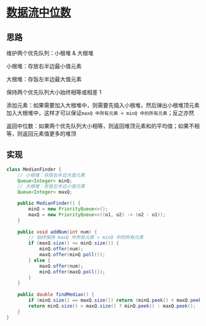 # [数据流中位数](https://leetcode-cn.com/problems/find-median-from-data-stream/)



## 思路

维护两个优先队列：小根堆 & 大根堆

小根堆：存放右半边最小值元素

大根堆：存饭左半边最大值元素

保持两个优先队列大小始终相等或相差 1



添加元素：如果需要加入大根堆中，则需要先插入小根堆，然后弹出小根堆顶元素加入大根堆中，这样才可以保证`maxQ 中所有元素 < minQ 中的所有元素`；反之亦然

返回中位数：如果两个优先队列大小相等，则返回堆顶元素和的平均值；如果不相等，则返回元素值更多的堆顶

## 实现

```java
class MedianFinder {
    // 小根堆：存放右半边大值元素
    Queue<Integer> minQ;
    // 大根堆：存放左半边小值元素
    Queue<Integer> maxQ;

    public MedianFinder() {
        minQ = new PriorityQueue<>();
        maxQ = new PriorityQueue<>((o1, o2) -> (o2 - o1));
    }
    
    public void addNum(int num) {
        // 始终保持 maxQ 中所有元素 < minQ 中的所有元素
        if (maxQ.size() <= minQ.size()) {
            minQ.offer(num);
            maxQ.offer(minQ.poll());
        } else {
            maxQ.offer(num);
            minQ.offer(maxQ.poll());
        }
    }
    
    public double findMedian() {
        if (minQ.size() == maxQ.size()) return (minQ.peek() + maxQ.peek()) / 2.0;
        return minQ.size() > maxQ.size() ? minQ.peek() : maxQ.peek();
    }
}
```


